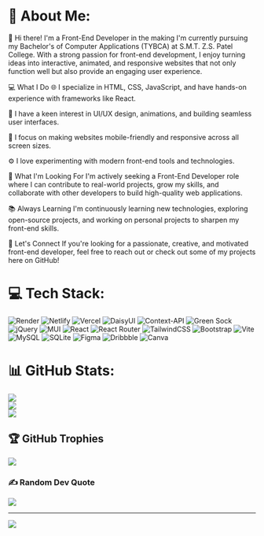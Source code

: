 # 💫 About Me:
👋 Hi there! I'm a Front-End Developer in the making
I'm currently pursuing my Bachelor's of Computer Applications (TYBCA) at S.M.T. Z.S. Patel College. With a strong passion for front-end development, I enjoy turning ideas into interactive, animated, and responsive websites that not only function well but also provide an engaging user experience.

💻 What I Do
🌐 I specialize in HTML, CSS, JavaScript, and have hands-on experience with frameworks like React.

🎨 I have a keen interest in UI/UX design, animations, and building seamless user interfaces.

📱 I focus on making websites mobile-friendly and responsive across all screen sizes.

⚙️ I love experimenting with modern front-end tools and technologies.

🚀 What I'm Looking For
I'm actively seeking a Front-End Developer role where I can contribute to real-world projects, grow my skills, and collaborate with other developers to build high-quality web applications.

📚 Always Learning
I'm continuously learning new technologies, exploring open-source projects, and working on personal projects to sharpen my front-end skills.

🔗 Let's Connect
If you're looking for a passionate, creative, and motivated front-end developer, feel free to reach out or check out some of my projects here on GitHub!<br>


# 💻 Tech Stack:
![Render](https://img.shields.io/badge/Render-%46E3B7.svg?style=for-the-badge&logo=render&logoColor=white) ![Netlify](https://img.shields.io/badge/netlify-%23000000.svg?style=for-the-badge&logo=netlify&logoColor=#00C7B7) ![Vercel](https://img.shields.io/badge/vercel-%23000000.svg?style=for-the-badge&logo=vercel&logoColor=white) ![DaisyUI](https://img.shields.io/badge/daisyui-5A0EF8?style=for-the-badge&logo=daisyui&logoColor=white) ![Context-API](https://img.shields.io/badge/Context--Api-000000?style=for-the-badge&logo=react) ![Green Sock](https://img.shields.io/badge/green%20sock-88CE02?style=for-the-badge&logo=greensock&logoColor=white) ![jQuery](https://img.shields.io/badge/jquery-%230769AD.svg?style=for-the-badge&logo=jquery&logoColor=white) ![MUI](https://img.shields.io/badge/MUI-%230081CB.svg?style=for-the-badge&logo=mui&logoColor=white) ![React](https://img.shields.io/badge/react-%2320232a.svg?style=for-the-badge&logo=react&logoColor=%2361DAFB) ![React Router](https://img.shields.io/badge/React_Router-CA4245?style=for-the-badge&logo=react-router&logoColor=white) ![TailwindCSS](https://img.shields.io/badge/tailwindcss-%2338B2AC.svg?style=for-the-badge&logo=tailwind-css&logoColor=white) ![Bootstrap](https://img.shields.io/badge/bootstrap-%238511FA.svg?style=for-the-badge&logo=bootstrap&logoColor=white) ![Vite](https://img.shields.io/badge/vite-%23646CFF.svg?style=for-the-badge&logo=vite&logoColor=white) ![MySQL](https://img.shields.io/badge/mysql-4479A1.svg?style=for-the-badge&logo=mysql&logoColor=white) ![SQLite](https://img.shields.io/badge/sqlite-%2307405e.svg?style=for-the-badge&logo=sqlite&logoColor=white) ![Figma](https://img.shields.io/badge/figma-%23F24E1E.svg?style=for-the-badge&logo=figma&logoColor=white) ![Dribbble](https://img.shields.io/badge/Dribbble-EA4C89?style=for-the-badge&logo=dribbble&logoColor=white) ![Canva](https://img.shields.io/badge/Canva-%2300C4CC.svg?style=for-the-badge&logo=Canva&logoColor=white)
# 📊 GitHub Stats:
![](https://github-readme-stats.vercel.app/api?username=daxmore&theme=dark&hide_border=false&include_all_commits=false&count_private=false)<br/>
![](https://nirzak-streak-stats.vercel.app/?user=daxmore&theme=dark&hide_border=false)<br/>
![](https://github-readme-stats.vercel.app/api/top-langs/?username=daxmore&theme=dark&hide_border=false&include_all_commits=false&count_private=false&layout=compact)

## 🏆 GitHub Trophies
![](https://github-profile-trophy.vercel.app/?username=daxmore&theme=radical&no-frame=false&no-bg=true&margin-w=4)

### ✍️ Random Dev Quote
![](https://quotes-github-readme.vercel.app/api?type=horizontal&theme=radical)

---
[![](https://visitcount.itsvg.in/api?id=daxmore&icon=0&color=0)](https://visitcount.itsvg.in)

<!-- Proudly created with GPRM ( https://gprm.itsvg.in ) -->
